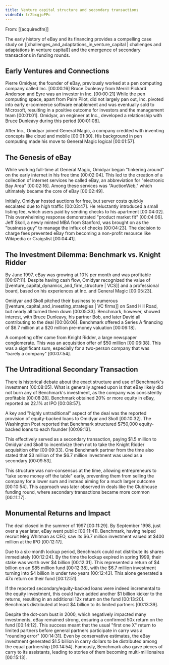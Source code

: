 ```yaml
---
title: Venture capital structure and secondary transactions
videoId: tr2bxgjoPPc
---
```


From: [[acquiredfm]] <br/> 

The early history of eBay and its financing provides a compelling case study on [[challenges_and_adaptations_in_venture_capital | challenges and adaptations in venture capital]] and the emergence of secondary transactions in funding rounds.

## Early Ventures and Connections
Pierre Omidyar, the founder of eBay, previously worked at a pen computing company called Inc. <a class="yt-timestamp" data-t="00:00:16">[00:00:16]</a> Bruce Dunleavy from Merrill Pickard Anderson and Eyre was an investor in Inc. <a class="yt-timestamp" data-t="00:00:21">[00:00:21]</a> While the pen computing space, apart from Palm Pilot, did not largely pan out, Inc. pivoted into early e-commerce software enablement and was eventually sold to Microsoft, resulting in a positive outcome for investors and the management team <a class="yt-timestamp" data-t="00:00:31">[00:01:01]</a>. Omidyar, an engineer at Inc., developed a relationship with Bruce Dunleavy during this period <a class="yt-timestamp" data-t="00:01:08">[00:01:08]</a>.

After Inc., Omidyar joined General Magic, a company credited with inventing concepts like cloud and mobile <a class="yt-timestamp" data-t="00:01:30">[00:01:30]</a>. His background in pen computing made his move to General Magic logical <a class="yt-timestamp" data-t="00:01:57">[00:01:57]</a>.

## The Genesis of eBay
While working full-time at General Magic, Omidyar began "tinkering around" on the early internet in his free time <a class="yt-timestamp" data-t="00:02:04">[00:02:04]</a>. This led to the creation of a collection of internet services he called eBay, an abbreviation for "electronic Bay Area" <a class="yt-timestamp" data-t="00:02:10">[00:02:16]</a>. Among these services was "AuctionWeb," which ultimately became the core of eBay <a class="yt-timestamp" data-t="00:02:45">[00:02:49]</a>.

Initially, Omidyar hosted auctions for free, but server costs quickly escalated due to high traffic <a class="yt-timestamp" data-t="00:03:41">[00:03:47]</a>. He reluctantly introduced a small listing fee, which users paid by sending checks to his apartment <a class="yt-timestamp" data-t="00:03:48">[00:04:02]</a>. This overwhelming response demonstrated "product market fit" <a class="yt-timestamp" data-t="00:04:04">[00:04:06]</a>. Jeff Skoll, a newly minted MBA from Stanford, was brought on as the "business guy" to manage the influx of checks <a class="yt-timestamp" data-t="00:04:10">[00:04:23]</a>. The decision to charge fees prevented eBay from becoming a non-profit resource like Wikipedia or Craigslist <a class="yt-timestamp" data-t="00:04:29">[00:04:41]</a>.

## The Investment Dilemma: Benchmark vs. Knight Ridder
By June 1997, eBay was growing at 10% per month and was profitable <a class="yt-timestamp" data-t="00:05:11">[00:07:11]</a>. Despite having cash flow, Omidyar recognized the value of [[venture_capital_dynamics_and_firm_structure | VCS]] and a professional board, based on his experiences at Inc. and General Magic <a class="yt-timestamp" data-t="00:05:12">[00:05:23]</a>.

Omidyar and Skoll pitched their business to numerous [[venture_capital_and_investing_strategies | VC firms]] on Sand Hill Road, but nearly all turned them down <a class="yt-timestamp" data-t="00:05:27">[00:05:33]</a>. Benchmark, however, showed interest, with Bruce Dunleavy, his partner Bob, and later David all contributing to the deal <a class="yt-timestamp" data-t="00:05:37">[00:06:06]</a>. Benchmark offered a Series A financing of $6.7 million at a $20 million pre-money valuation <a class="yt-timestamp" data-t="00:06:10">[00:06:18]</a>.

A competing offer came from Knight Ridder, a large newspaper conglomerate. This was an acquisition offer of $50 million <a class="yt-timestamp" data-t="00:06:32">[00:06:38]</a>. This was a significant sum, especially for a two-person company that was "barely a company" <a class="yt-timestamp" data-t="00:07:46">[00:07:54]</a>.

## The Untraditional Secondary Transaction
There is historical debate about the exact structure and use of Benchmark's investment <a class="yt-timestamp" data-t="00:07:57">[00:08:05]</a>. What is generally agreed upon is that eBay likely did not burn any of Benchmark's investment, as the company was consistently profitable <a class="yt-timestamp" data-t="00:08:20">[00:08:28]</a>. Benchmark obtained 20% or more equity in eBay, reported as 22.1% at IPO <a class="yt-timestamp" data-t="00:08:49">[00:08:57]</a>.

A key and "highly untraditional" aspect of the deal was the reported provision of equity-backed loans to Omidyar and Skoll <a class="yt-timestamp" data-t="00:09:07">[00:10:32]</a>. The Washington Post reported that Benchmark structured $750,000 equity-backed loans to each founder <a class="yt-timestamp" data-t="00:09:00">[00:09:13]</a>.

This effectively served as a secondary transaction, paying $1.5 million to Omidyar and Skoll to incentivize them not to take the Knight Ridder acquisition offer <a class="yt-timestamp" data-t="00:09:16">[00:09:33]</a>. One Benchmark partner from the time also stated that $3 million of the $6.7 million investment was used as a secondary <a class="yt-timestamp" data-t="00:09:50">[00:09:53]</a>.

This structure was non-consensus at the time, allowing entrepreneurs to "take some money off the table" early, preventing them from selling the company for a lower sum and instead aiming for a much larger outcome <a class="yt-timestamp" data-t="00:10:35">[00:10:54]</a>. This approach was later observed in deals like the Clubhouse funding round, where secondary transactions became more common <a class="yt-timestamp" data-t="00:11:02">[00:11:17]</a>.

## Monumental Returns and Impact
The deal closed in the summer of 1997 <a class="yt-timestamp" data-t="00:11:29">[00:11:29]</a>. By September 1998, just over a year later, eBay went public <a class="yt-timestamp" data-t="00:11:37">[00:11:41]</a>. Benchmark, having helped recruit Meg Whitman as CEO, saw its $6.7 million investment valued at $400 million at the IPO <a class="yt-timestamp" data-t="00:11:43">[00:12:17]</a>.

Due to a six-month lockup period, Benchmark could not distribute its shares immediately <a class="yt-timestamp" data-t="00:12:22">[00:12:24]</a>. By the time the lockup expired in spring 1999, their stake was worth over $4 billion <a class="yt-timestamp" data-t="00:12:25">[00:12:31]</a>. This represented a return of $4 billion on an $85 million fund <a class="yt-timestamp" data-t="00:12:34">[00:12:38]</a>, with the $6.7 million investment turning into $4 billion in under two years <a class="yt-timestamp" data-t="00:12:38">[00:12:43]</a>. This alone generated a 47x return on their fund <a class="yt-timestamp" data-t="00:12:46">[00:12:51]</a>.

If the reported secondary/equity-backed loans were indeed incremental to the equity investment, this could have added another $1 billion kicker to the returns, resulting in an additional 12x return on the fund <a class="yt-timestamp" data-t="00:12:54">[00:13:20]</a>. Benchmark distributed at least $4 billion to its limited partners <a class="yt-timestamp" data-t="00:13:30">[00:13:39]</a>.

Despite the dot-com bust in 2000, which negatively impacted many investments, eBay remained strong, ensuring a confirmed 50x return on the fund <a class="yt-timestamp" data-t="00:13:42">[00:14:12]</a>. This success meant that the usual "first one X" return to limited partners before general partners participate in carry was a "rounding error" <a class="yt-timestamp" data-t="00:14:15">[00:14:31]</a>. Even by conservative estimates, the eBay investment generated $1.5 billion in carry dollars to be distributed among the equal partnership <a class="yt-timestamp" data-t="00:14:36">[00:14:54]</a>. Famously, Benchmark also gave pieces of carry to its assistants, leading to stories of them becoming multi-millionaires <a class="yt-timestamp" data-t="00:15:03">[00:15:13]</a>.